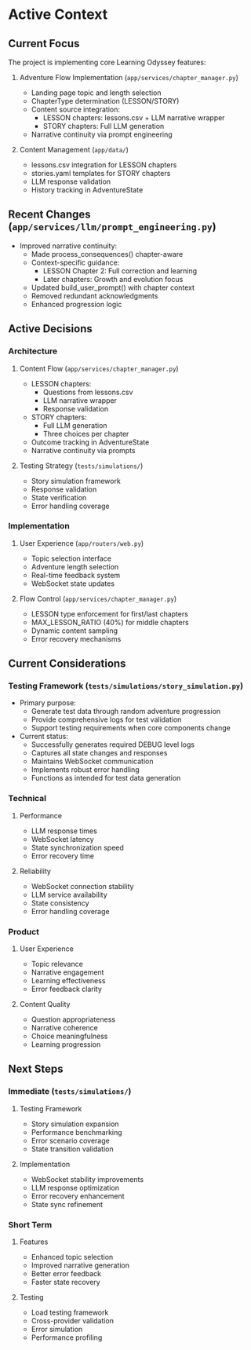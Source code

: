 # Active Context

## Current Focus
The project is implementing core Learning Odyssey features:

1. Adventure Flow Implementation (`app/services/chapter_manager.py`)
   - Landing page topic and length selection
   - ChapterType determination (LESSON/STORY)
   - Content source integration:
     - LESSON chapters: lessons.csv + LLM narrative wrapper
     - STORY chapters: Full LLM generation
   - Narrative continuity via prompt engineering

2. Content Management (`app/data/`)
   - lessons.csv integration for LESSON chapters
   - stories.yaml templates for STORY chapters
   - LLM response validation
   - History tracking in AdventureState

## Recent Changes (`app/services/llm/prompt_engineering.py`)
- Improved narrative continuity:
  * Made process_consequences() chapter-aware
  * Context-specific guidance:
    - LESSON Chapter 2: Full correction and learning
    - Later chapters: Growth and evolution focus
  * Updated build_user_prompt() with chapter context
  * Removed redundant acknowledgments
  * Enhanced progression logic

## Active Decisions

### Architecture
1. Content Flow (`app/services/chapter_manager.py`)
   - LESSON chapters:
     * Questions from lessons.csv
     * LLM narrative wrapper
     * Response validation
   - STORY chapters:
     * Full LLM generation
     * Three choices per chapter
   - Outcome tracking in AdventureState
   - Narrative continuity via prompts

2. Testing Strategy (`tests/simulations/`)
   - Story simulation framework
   - Response validation
   - State verification
   - Error handling coverage

### Implementation
1. User Experience (`app/routers/web.py`)
   - Topic selection interface
   - Adventure length selection
   - Real-time feedback system
   - WebSocket state updates

2. Flow Control (`app/services/chapter_manager.py`)
   - LESSON type enforcement for first/last chapters
   - MAX_LESSON_RATIO (40%) for middle chapters
   - Dynamic content sampling
   - Error recovery mechanisms

## Current Considerations

### Testing Framework (`tests/simulations/story_simulation.py`)
- Primary purpose:
  * Generate test data through random adventure progression
  * Provide comprehensive logs for test validation
  * Support testing requirements when core components change
- Current status:
  * Successfully generates required DEBUG level logs
  * Captures all state changes and responses
  * Maintains WebSocket communication
  * Implements robust error handling
  * Functions as intended for test data generation

### Technical
1. Performance
   - LLM response times
   - WebSocket latency
   - State synchronization speed
   - Error recovery time

2. Reliability
   - WebSocket connection stability
   - LLM service availability
   - State consistency
   - Error handling coverage

### Product
1. User Experience
   - Topic relevance
   - Narrative engagement
   - Learning effectiveness
   - Error feedback clarity

2. Content Quality
   - Question appropriateness
   - Narrative coherence
   - Choice meaningfulness
   - Learning progression

## Next Steps

### Immediate (`tests/simulations/`)
1. Testing Framework
   - Story simulation expansion
   - Performance benchmarking
   - Error scenario coverage
   - State transition validation

2. Implementation
   - WebSocket stability improvements
   - LLM response optimization
   - Error recovery enhancement
   - State sync refinement

### Short Term
1. Features
   - Enhanced topic selection
   - Improved narrative generation
   - Better error feedback
   - Faster state recovery

2. Testing
   - Load testing framework
   - Cross-provider validation
   - Error simulation
   - Performance profiling
